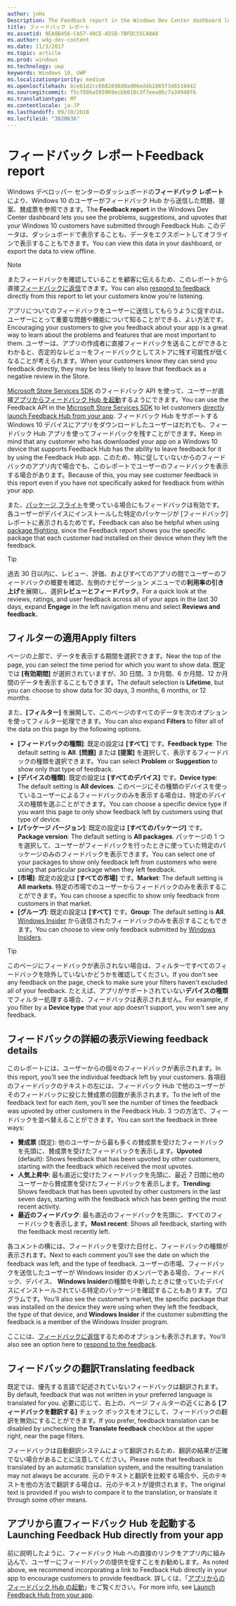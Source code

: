 ```yaml
---
author: jnHs
Description: The Feedback report in the Windows Dev Center dashboard lets you see the problems, suggestions, and upvotes that your Windows 10 customers have submitted through Feedback Hub.
title: フィードバック レポート
ms.assetid: 9EA8B456-CA57-40CE-A55B-7BFDC55CA8A8
ms.author: wdg-dev-content
ms.date: 11/3/2017
ms.topic: article
ms.prod: windows
ms.technology: uwp
keywords: Windows 10, UWP
ms.localizationpriority: medium
ms.openlocfilehash: bceb1d2cc6682698d0ad06ed4b1865f3d6510442
ms.sourcegitcommit: f5cf806a595969ecbb018c3f7eea86c7a34940f6
ms.translationtype: MT
ms.contentlocale: ja-JP
ms.lasthandoff: 09/10/2018
ms.locfileid: "3820636"
---
```

# <a name="feedback-report"></a><span data-ttu-id="417c7-103">フィードバック レポート</span><span class="sxs-lookup"><span data-stu-id="417c7-103">Feedback report</span></span>

<span data-ttu-id="417c7-104">Windows デベロッパー センターのダッシュボードの**フィードバック レポート**により、Windows 10 のユーザーがフィードバック Hub から送信した問題、提案、賛成票を参照できます。</span><span class="sxs-lookup"><span data-stu-id="417c7-104">The **Feedback report** in the Windows Dev Center dashboard lets you see the problems, suggestions, and upvotes that your Windows 10 customers have submitted through Feedback Hub.</span></span> <span data-ttu-id="417c7-105">このデータは、ダッシュボードで表示することも、データをエクスポートしてオフラインで表示することもできます。</span><span class="sxs-lookup"><span data-stu-id="417c7-105">You can view this data in your dashboard, or export the data to view offline.</span></span>

> [!NOTE]
> <span data-ttu-id="417c7-106">またフィードバックを確認していることを顧客に伝えるため、このレポートから直接[フィードバックに返信](respond-to-customer-feedback.md)できます。</span><span class="sxs-lookup"><span data-stu-id="417c7-106">You can also [respond to feedback](respond-to-customer-feedback.md) directly from this report to let your customers know you're listening.</span></span>

<span data-ttu-id="417c7-107">アプリについてのフィードバックをユーザーに送信してもらうように促すのは、ユーザーにとって重要な問題や機能について知ることができる、よい方法です。</span><span class="sxs-lookup"><span data-stu-id="417c7-107">Encouraging your customers to give you feedback about your app is a great way to learn about the problems and features that are most important to them.</span></span> <span data-ttu-id="417c7-108">ユーザーは、アプリの作成者に直接フィードバックを送ることができるとわかると、否定的なレビューをフィードバックとしてストアに残す可能性が低くなることが考えられます。</span><span class="sxs-lookup"><span data-stu-id="417c7-108">When your customers know they can send you feedback directly, they may be less likely to leave that feedback as a negative review in the Store.</span></span>

<span data-ttu-id="417c7-109">[Microsoft Store Services SDK](http://aka.ms/store-em-sdk) のフィードバック API を使って、ユーザーが直接[アプリからフィードバック Hub を起動](../monetize/launch-feedback-hub-from-your-app.md)するようにできます。</span><span class="sxs-lookup"><span data-stu-id="417c7-109">You can use the Feedback API in the [Microsoft Store Services SDK](http://aka.ms/store-em-sdk) to let customers [directly launch Feedback Hub from your app](../monetize/launch-feedback-hub-from-your-app.md).</span></span> <span data-ttu-id="417c7-110">フィードバック Hub をサポートする Windows 10 デバイスにアプリをダウンロードしたユーザーはだれでも、フィードバック Hub アプリを使ってフィードバックを残すことができます。</span><span class="sxs-lookup"><span data-stu-id="417c7-110">Keep in mind that any customer who has downloaded your app on a Windows 10 device that supports Feedback Hub has the ability to leave feedback for it by using the Feedback Hub app.</span></span> <span data-ttu-id="417c7-111">このため、特に促していないからのフィードバックのアプリ内で場合でも、このレポートでユーザーのフィードバックを表示する場合があります。</span><span class="sxs-lookup"><span data-stu-id="417c7-111">Because of this, you may see customer feedback in this report even if you have not specifically asked for feedback from within your app.</span></span>

<span data-ttu-id="417c7-112">また、[パッケージ フライト](package-flights.md)を使っている場合にもフィードバックは有効です。各ユーザーがデバイスにインストールした特定のパッケージが [フィードバック] レポートに表示されるためです。</span><span class="sxs-lookup"><span data-stu-id="417c7-112">Feedback can also be helpful when using [package flighting](package-flights.md), since the Feedback report shows you the specific package that each customer had installed on their device when they left the feedback.</span></span>

> [!TIP]
> <span data-ttu-id="417c7-113">過去 30 日以内に、レビュー、評価、およびすべてのアプリの間でユーザーのフィードバックの概要を確認、左側のナビゲーション メニューでの**利用率の引き上げ**を展開し、選択**レビューとフィードバック**。</span><span class="sxs-lookup"><span data-stu-id="417c7-113">For a quick look at the reviews, ratings, and user feedback across all of your apps in the last 30 days, expand **Engage** in the left navigation menu and select **Reviews and feedback.**</span></span> 


## <a name="apply-filters"></a><span data-ttu-id="417c7-114">フィルターの適用</span><span class="sxs-lookup"><span data-stu-id="417c7-114">Apply filters</span></span>

<span data-ttu-id="417c7-115">ページの上部で、データを表示する期間を選択できます。</span><span class="sxs-lookup"><span data-stu-id="417c7-115">Near the top of the page, you can select the time period for which you want to show data.</span></span> <span data-ttu-id="417c7-116">既定では **[有効期間]** が選択されていますが、30 日間、3 か月間、6 か月間、12 か月間のデータを表示することもできます。</span><span class="sxs-lookup"><span data-stu-id="417c7-116">The default selection is **Lifetime**, but you can choose to show data for 30 days, 3 months, 6 months, or 12 months.</span></span>

<span data-ttu-id="417c7-117">また、**[フィルター]** を展開して、このページのすべてのデータを次のオプションを使ってフィルター処理できます。</span><span class="sxs-lookup"><span data-stu-id="417c7-117">You can also expand **Filters** to filter all of the data on this page by the following options.</span></span>

- <span data-ttu-id="417c7-118">**[フィードバックの種類]**: 既定の設定は **[すべて]** です。</span><span class="sxs-lookup"><span data-stu-id="417c7-118">**Feedback type**: The default setting is **All**.</span></span> <span data-ttu-id="417c7-119">**[問題]** または **[提案]** を選択して、表示するフィードバックの種類を選択できます。</span><span class="sxs-lookup"><span data-stu-id="417c7-119">You can select **Problem** or **Suggestion** to show only that type of feedback.</span></span>
- <span data-ttu-id="417c7-120">**[デバイスの種類]**: 既定の設定は **[すべてのデバイス]** です。</span><span class="sxs-lookup"><span data-stu-id="417c7-120">**Device type**: The default setting is **All devices**.</span></span> <span data-ttu-id="417c7-121">このページにその種類のデバイスを使っているユーザーによるフィードバックのみを表示する場合は、特定のデバイスの種類を選ぶことができます。</span><span class="sxs-lookup"><span data-stu-id="417c7-121">You can choose a specific device type if you want this page to only show feedback left by customers using that type of device.</span></span>
- <span data-ttu-id="417c7-122">**[パッケージ バージョン]**: 既定の設定は **[すべてのパッケージ]** です。</span><span class="sxs-lookup"><span data-stu-id="417c7-122">**Package version**: The default setting is **All packages**.</span></span> <span data-ttu-id="417c7-123">パッケージの 1 つを選択して、ユーザーがフィードバックを行ったときに使っていた特定のパッケージのみのフィードバックを表示できます。</span><span class="sxs-lookup"><span data-stu-id="417c7-123">You can select one of your packages to show only feedback left from customers who were using that particular package when they left feedback.</span></span>
- <span data-ttu-id="417c7-124">**[市場]**: 既定の設定は **[すべての市場]** です。</span><span class="sxs-lookup"><span data-stu-id="417c7-124">**Market**: The default setting is **All markets**.</span></span> <span data-ttu-id="417c7-125">特定の市場でのユーザーからフィードバックのみを表示することができます。</span><span class="sxs-lookup"><span data-stu-id="417c7-125">You can choose a specific to show only feedback from customers in that market.</span></span>
- <span data-ttu-id="417c7-126">**[グループ]**: 既定の設定は **[すべて]** です。</span><span class="sxs-lookup"><span data-stu-id="417c7-126">**Group**: The default setting is **All**.</span></span> <span data-ttu-id="417c7-127">[Windows Insider](http://insider.windows.com) から送信されたフィードバックのみを表示することもできます。</span><span class="sxs-lookup"><span data-stu-id="417c7-127">You can choose to view only feedback submitted by [Windows Insiders](http://insider.windows.com).</span></span>

> [!TIP]
> <span data-ttu-id="417c7-128">このページにフィードバックが表示されない場合は、フィルターですべてのフィードバックを除外していないかどうかを確認してください。</span><span class="sxs-lookup"><span data-stu-id="417c7-128">If you don't see any feedback on the page, check to make sure your filters haven't excluded all of your feedback.</span></span> <span data-ttu-id="417c7-129">たとえば、アプリがサポートされていない**デバイスの種類**でフィルター処理する場合、フィードバックは表示されません。</span><span class="sxs-lookup"><span data-stu-id="417c7-129">For example, if you filter by a **Device type** that your app doesn't support, you won't see any feedback.</span></span>


## <a name="viewing-feedback-details"></a><span data-ttu-id="417c7-130">フィードバックの詳細の表示</span><span class="sxs-lookup"><span data-stu-id="417c7-130">Viewing feedback details</span></span>

<span data-ttu-id="417c7-131">このレポートには、ユーザーからの個々のフィードバックが表示されます。</span><span class="sxs-lookup"><span data-stu-id="417c7-131">In this report, you’ll see the individual feedback left by your customers.</span></span> <span data-ttu-id="417c7-132">各項目のフィードバックのテキストの左には、フィードバック Hub で他のユーザーがそのフィードバックに投じた賛成票の回数が表示されます。</span><span class="sxs-lookup"><span data-stu-id="417c7-132">To the left of the feedback text for each item, you’ll see the number of times the feedback was upvoted by other customers in the Feedback Hub.</span></span> <span data-ttu-id="417c7-133">3 つの方法で、フィードバックを並べ替えることができます。</span><span class="sxs-lookup"><span data-stu-id="417c7-133">You can sort the feedback in three ways:</span></span>

- <span data-ttu-id="417c7-134">**賛成票** (既定): 他のユーザーから最も多くの賛成票を受けたフィードバックを先頭に、賛成票を受けたフィードバックを表示します。</span><span class="sxs-lookup"><span data-stu-id="417c7-134">**Upvoted** (default): Shows feedback that has been upvoted by other customers, starting with the feedback which received the most upvotes.</span></span>
- <span data-ttu-id="417c7-135">**人気上昇中**: 最も直近に受けたフィードバックを先頭に、最近 7 日間に他のユーザーから賛成票を受けたフィードバックを表示します。</span><span class="sxs-lookup"><span data-stu-id="417c7-135">**Trending**: Shows feedback that has been upvoted by other customers in the last seven days, starting with the feedback which has been getting the most recent activity.</span></span>
- <span data-ttu-id="417c7-136">**最近のフィードバック**: 最も直近のフィードバックを先頭に、すべてのフィードバックを表示します。</span><span class="sxs-lookup"><span data-stu-id="417c7-136">**Most recent**: Shows all feedback, starting with the feedback most recently left.</span></span>

<span data-ttu-id="417c7-137">各コメントの横には、フィードバックを受けた日付と、フィードバックの種類が表示されます。</span><span class="sxs-lookup"><span data-stu-id="417c7-137">Next to each comment you’ll see the date on which the feedback was left, and the type of feedback.</span></span> <span data-ttu-id="417c7-138">ユーザーの市場、フィードバックを送信したユーザーが Windows Insider のメンバーである場合、フィードバック、デバイス、 **Windows Insider**の種類を中断したときに使っていたデバイスにインストールされている特定のパッケージを確認することもあります。プログラムです。</span><span class="sxs-lookup"><span data-stu-id="417c7-138">You’ll also see the customer’s market, the specific package that was installed on the device they were using when they left the feedback, the type of that device, and **Windows Insider** if the customer submitting the feedback is a member of the Windows Insider program.</span></span>

<span data-ttu-id="417c7-139">ここには、[フィードバックに返信](respond-to-customer-feedback.md)するためのオプションも表示されます。</span><span class="sxs-lookup"><span data-stu-id="417c7-139">You'll also see an option here to [respond to the feedback](respond-to-customer-feedback.md).</span></span>


## <a name="translating-feedback"></a><span data-ttu-id="417c7-140">フィードバックの翻訳</span><span class="sxs-lookup"><span data-stu-id="417c7-140">Translating feedback</span></span>

<span data-ttu-id="417c7-141">既定では、優先する言語で記述されていないフィードバックは翻訳されます。</span><span class="sxs-lookup"><span data-stu-id="417c7-141">By default, feedback that was not written in your preferred language is translated for you.</span></span> <span data-ttu-id="417c7-142">必要に応じて、右上の、ページ フィルターの近くにある **[フィードバックを翻訳する]** チェック ボックスをオフにして、フィードバックの翻訳を無効にすることができます。</span><span class="sxs-lookup"><span data-stu-id="417c7-142">If you prefer, feedback translation can be disabled by unchecking the **Translate feedback** checkbox at the upper right, near the page filters.</span></span>

<span data-ttu-id="417c7-143">フィードバックは自動翻訳システムによって翻訳されるため、翻訳の結果が正確でない場合があることに注意してください。</span><span class="sxs-lookup"><span data-stu-id="417c7-143">Please note that feedback is translated by an automatic translation system, and the resulting translation may not always be accurate.</span></span> <span data-ttu-id="417c7-144">元のテキストと翻訳を比較する場合や、元のテキストを他の方法で翻訳する場合は、元のテキストが提供されます。</span><span class="sxs-lookup"><span data-stu-id="417c7-144">The original text is provided if you wish to compare it to the translation, or translate it through some other means.</span></span>


## <a name="launching-feedback-hub-directly-from-your-app"></a><span data-ttu-id="417c7-145">アプリから直フィードバック Hub を起動する</span><span class="sxs-lookup"><span data-stu-id="417c7-145">Launching Feedback Hub directly from your app</span></span>

<span data-ttu-id="417c7-146">前に説明したように、フィードバック Hub への直接のリンクをアプリ内に組み込んで、ユーザーにフィードバックの提供を促すことをお勧めします。</span><span class="sxs-lookup"><span data-stu-id="417c7-146">As noted above, we recommend incorporating a link to Feedback Hub directly in your app to encourage customers to provide feedback.</span></span> <span data-ttu-id="417c7-147">詳しくは、「[アプリからのフィードバック Hub の起動](../monetize/launch-feedback-hub-from-your-app.md)」をご覧ください。</span><span class="sxs-lookup"><span data-stu-id="417c7-147">For more info, see [Launch Feedback Hub from your app](../monetize/launch-feedback-hub-from-your-app.md).</span></span>
